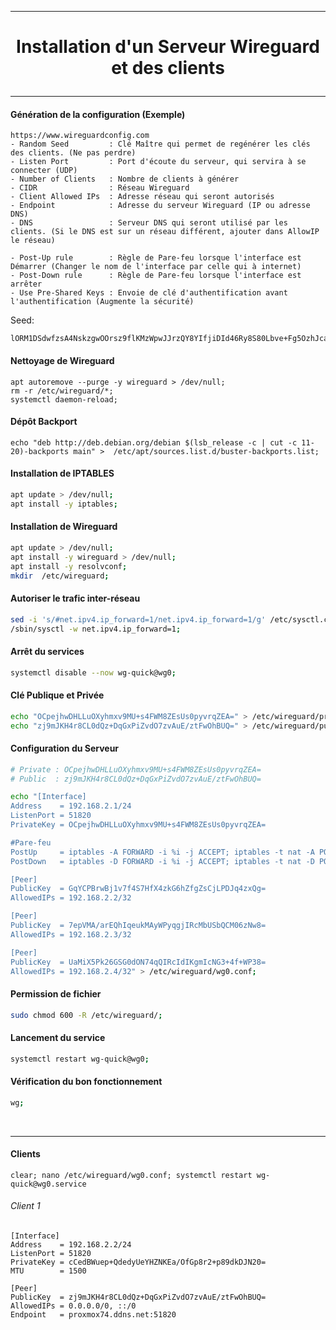 ------------------------------------------------------------------------------------------------------------------------
# <p align='center'> Installation d'un Serveur Wireguard et des clients </p>

------------------------------------------------------------------------------------------------------------------------
#### Génération de la configuration (Exemple)
```
https://www.wireguardconfig.com
- Random Seed         : Clé Maître qui permet de regénérer les clés des clients. (Ne pas perdre)
- Listen Port         : Port d'écoute du serveur, qui servira à se connecter (UDP)
- Number of Clients   : Nombre de clients à générer
- CIDR                : Réseau Wireguard
- Client Allowed IPs  : Adresse réseau qui seront autorisés
- Endpoint            : Adresse du serveur Wireguard (IP ou adresse DNS)
- DNS                 : Serveur DNS qui seront utilisé par les clients. (Si le DNS est sur un réseau différent, ajouter dans AllowIP le réseau)

- Post-Up rule        : Règle de Pare-feu lorsque l'interface est Démarrer (Changer le nom de l'interface par celle qui à internet)
- Post-Down rule      : Règle de Pare-feu lorsque l'interface est arrêter
- Use Pre-Shared Keys : Envoie de clé d'authentification avant l'authentification (Augmente la sécurité)
```

Seed:
```
lORM1DSdwfzsA4NskzgwOOrsz9flKMzWpwJJrzQY8YIfjiDId46Ry8S80Lbve+Fg5OzhJcaQ6nHHx8hoyo1Y27OLIe1Z7BMCn+H2g2b5zbK7kuCwSJa7uBNZH7DEPboQT/ZlxKWzoeLwIuTnXCoV3+ihEzBVbpskWmCCM6bsnHJcw9zeZpujueV8SBm3BgFLVwbHBq8yurGoZxZnqqaPNwHkR03bqhY/6gQvwTM9JvNuu0sEyuzq/OUQmp4tcz+3M/E47DrIro/TDdrdsTFzQgLY6AWgPbU5B1OSDB7LwPJNbWFVMYCHAfOM9CaMOBot4utO3cGeX+G3jYGkB6pvAA==
```

#### Nettoyage de Wireguard
```
apt autoremove --purge -y wireguard > /dev/null;
rm -r /etc/wireguard/*;
systemctl daemon-reload;
```

#### Dépôt Backport
```
echo "deb http://deb.debian.org/debian $(lsb_release -c | cut -c 11-20)-backports main" >  /etc/apt/sources.list.d/buster-backports.list;
```

#### Installation de IPTABLES
```bash
apt update > /dev/null;
apt install -y iptables;
```

#### Installation de Wireguard
```bash
apt update > /dev/null;
apt install -y wireguard > /dev/null;
apt install -y resolvconf;
mkdir  /etc/wireguard;
```

#### Autoriser le trafic inter-réseau
```bash
sed -i 's/#net.ipv4.ip_forward=1/net.ipv4.ip_forward=1/g' /etc/sysctl.conf;
/sbin/sysctl -w net.ipv4.ip_forward=1; 
```

#### Arrêt du services
```bash
systemctl disable --now wg-quick@wg0;
```

#### Clé Publique et Privée
```bash
echo "OCpejhwDHLLuOXyhmxv9MU+s4FWM8ZEsUs0pyvrqZEA=" > /etc/wireguard/privatekey;
echo "zj9mJKH4r8CL0dQz+DqGxPiZvdO7zvAuE/ztFwOhBUQ=" > /etc/wireguard/publickey;
```

#### Configuration du Serveur
```bash
# Private :	OCpejhwDHLLuOXyhmxv9MU+s4FWM8ZEsUs0pyvrqZEA=
# Public  :	zj9mJKH4r8CL0dQz+DqGxPiZvdO7zvAuE/ztFwOhBUQ=

echo "[Interface]
Address    = 192.168.2.1/24
ListenPort = 51820
PrivateKey = OCpejhwDHLLuOXyhmxv9MU+s4FWM8ZEsUs0pyvrqZEA=

#Pare-feu
PostUp     = iptables -A FORWARD -i %i -j ACCEPT; iptables -t nat -A POSTROUTING -o eth0 -j MASQUERADE
PostDown   = iptables -D FORWARD -i %i -j ACCEPT; iptables -t nat -D POSTROUTING -o eth0 -j MASQUERADE

[Peer]
PublicKey  = GqYCPBrwBj1v7f4S7HfX4zkG6hZfgZsCjLPDJq4zxQg=
AllowedIPs = 192.168.2.2/32

[Peer]
PublicKey  = 7epVMA/arEQhIqeukMAyWPyqgjIRcMbUSbQCM06zNw8=
AllowedIPs = 192.168.2.3/32

[Peer]
PublicKey  = UaMiX5Pk26GSG0dON74qQIRcIdIKgmIcNG3+4f+WP38=
AllowedIPs = 192.168.2.4/32" > /etc/wireguard/wg0.conf;
````

#### Permission de fichier
```bash
sudo chmod 600 -R /etc/wireguard/;
```

#### Lancement du service
```bash
systemctl restart wg-quick@wg0;
```

#### Vérification du bon fonctionnement
```bash
wg;
```
<br />

------------------------------------------------------------------------------------------------------------------------
#### Clients
`clear;
nano /etc/wireguard/wg0.conf;
systemctl restart wg-quick@wg0.service`

###### Client 1
```
[Interface]
Address    = 192.168.2.2/24
ListenPort = 51820
PrivateKey = cCedBWuep+QdedyUeYHZNKEa/OfGp8r2+p89dkDJN20=
MTU        = 1500

[Peer]
PublicKey  = zj9mJKH4r8CL0dQz+DqGxPiZvdO7zvAuE/ztFwOhBUQ=
AllowedIPs = 0.0.0.0/0, ::/0
Endpoint   = proxmox74.ddns.net:51820
```

